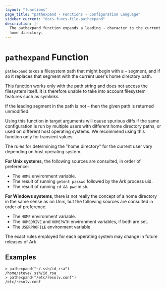 ```yaml
---
layout: "functions"
page_title: "pathexpand - Functions - Configuration Language"
sidebar_current: "docs-funcs-file-pathexpand"
description: |-
  The pathexpand function expands a leading ~ character to the current user's
  home directory.
---
```


# `pathexpand` Function

`pathexpand` takes a filesystem path that might begin with a `~` segment,
and if so it replaces that segment with the current user's home directory
path.

This function works only with the path string and does not access the
filesystem itself. It is therefore unable to take into account filesystem
features such as symlinks.

If the leading segment in the path is not `~` then the given path is returned
unmodified.

Using this function in target arguments will cause spurious diffs if the
same configuration is run by multiple users with different home directory
paths, or used on different host operating systems. We recommend using this
function only for transient values.

The rules for determining the "home directory" for the current user vary
depending on host operating system.

**For Unix systems**, the following sources are consulted, in order of preference:

* The `HOME` environment variable.
* The result of running `getent passwd` followed by the Ark process uid.
* The result of running `cd && pwd` in `sh`.

**For Windows systems**, there is not really the concept of a home directory
in the same sense as on Unix, but the following sources are consulted in
order of preference:

* The `HOME` environment variable.
* The `HOMEDRIVE` and `HOMEPATH` environment variables, if both are set.
* The `USERPROFILE` environment variable.

The exact rules employed for each operating system may change in future
releases of Ark.

## Examples

```
> pathexpand("~/.ssh/id_rsa")
/home/steve/.ssh/id_rsa
> pathexpand("/etc/resolv.conf")
/etc/resolv.conf
```
